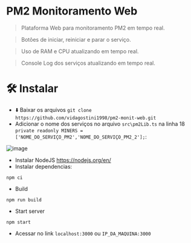 # PM2 Monitoramento Web

>Plataforma Web para monitoramento PM2 em tempo real.

>Botões de iniciar, reiniciar e parar o serviço.

>Uso de RAM e CPU atualizando em tempo real.

>Console Log dos serviços atualizando em tempo real.

# 🛠️ Instalar
- :arrow_down: Baixar os arquivos ```git clone https://github.com/vidagostini1998/pm2-monit-web.git```
- Adicionar o nome dos serviços no arquivo ```src\pm2Lib.ts``` na linha 18 ```private readonly MINERS = ['NOME_DO_SERVIÇO_PM2','NOME_DO_SERVIÇO_PM2_2'];```:

![image](https://user-images.githubusercontent.com/94183727/212323879-f78c453c-27eb-47e8-b8eb-65ea15522a9d.png)

- Instalar NodeJS https://nodejs.org/en/
- Instalar dependencias:

```shell
npm ci
```

- Build

```shell
npm run build
```

- Start server

```shell
npm start
```

- Acessar no link ```localhost:3000``` ou ```IP_DA_MAQUINA:3000```
